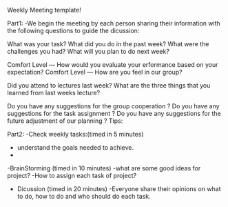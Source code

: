 Weekly Meeting template!

Part1:
-We begin the meeting by each person sharing their information with the following questions to guide the dicussion:

What was your task?
What did you do in the past week?
What were the challenges you had?
What will you plan to do next week?

Comfort Level — How would you evaluate your erformance based on your expectation?
Comfort Level — How are you feel in our group?

Did you attend to lectures last week?
What are the three things that you learned from last weeks lecture?

Do you have any suggestions for the group cooperation ?
Do you have any suggestions for the task assignment ?
Do you have any suggestions for the future adjustment of our planning  ?
Tips:


Part2:
-Check weekly tasks:(timed in 5 minutes)
  - understand the goals needed to achieve.
  - 
-BrainStorming (timed in 10 minutes)
  -what are some good ideas for project?
  -How to assign each task of project?
  
- Dicussion (timed in 20 minutes)
  -Everyone share their opinions on what to do, how to do and who should do each task.

